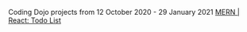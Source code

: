 Coding Dojo projects from 12 October 2020 - 29 January 2021
[MERN | React: Todo List](https://github.com/ethan-mace/Coding-Dojo/tree/main/MERN/React%20v3%20(Dev)/Functional%20Components/todo_list)